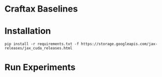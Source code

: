 # Craftax Baselines

# Installation
```commandline
pip install -r requirements.txt -f https://storage.googleapis.com/jax-releases/jax_cuda_releases.html
```

# Run Experiments
